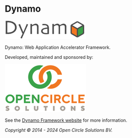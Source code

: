 # Dynamo

<img src="./src/docs/asciidoc/media/logo-dynamo.png" alt="Dynamo" style="width:256px;"/>

Dynamo: Web Application Accelerator Framework.

Developed, maintained and sponsored by:

<img src="./src/docs/asciidoc/media/logo-ocs.png" alt="Open Circle Solutions" style="width:256px;"/>

See the [Dynamo Framework website](https://www.dynamoframework.org) for more information.

_Copyright © 2014 - 2024 Open Circle Solutions BV._
